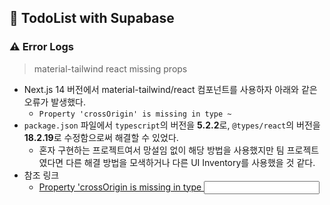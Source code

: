## 🌱 TodoList with Supabase

### ⚠️ Error Logs

> material-tailwind react missing props

- Next.js 14 버전에서 material-tailwind/react 컴포넌트를 사용하자 아래와 같은 오류가 발생했다.
  - `Property 'crossOrigin' is missing in type ~`
- `package.json` 파일에서 `typescript`의 버전을 **5.2.2**로, `@types/react`의 버전을 **18.2.19**로 수정함으로써 해결할 수 있었다.
  - 혼자 구현하는 프로젝트여서 망설임 없이 해당 방법을 사용했지만 팀 프로젝트였다면 다른 해결 방법을 모색하거나 다른 UI Inventory를 사용했을 것 같다.
- 참조 링크
  - [Property 'crossOrigin is missing in type <Input/>](https://github.com/creativetimofficial/material-tailwind/issues/427)
